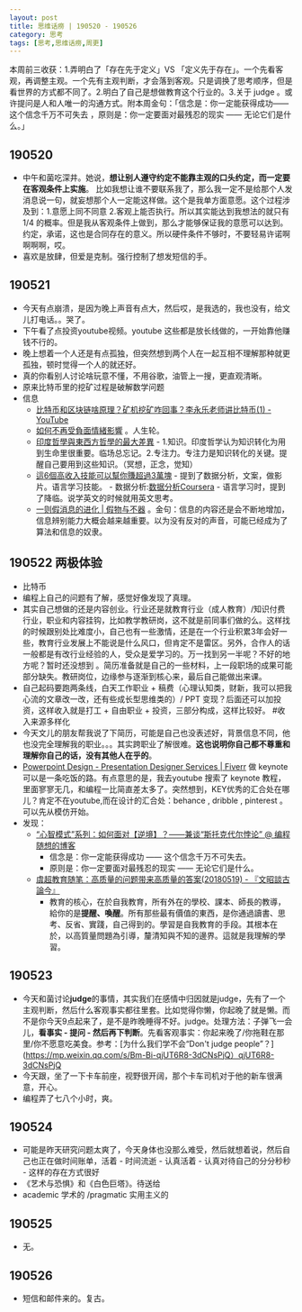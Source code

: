 ```yaml
---
layout: post
title: 思维话痨 | 190520 - 190526
category: 思考
tags: [思考,思维话痨,周更]
---
```


本周前三收获：1.弄明白了「存在先于定义」VS 「定义先于存在」。一个先看客观，再调整主观。一个先有主观判断，才会落到客观。只是调换了思考顺序，但是看世界的方式都不同了。2.明白了自己是想做教育这个行业的。3.关于 judge 。或许提问是人和人唯一的沟通方式。附本周金句：「信念是：你一定能获得成功——这个信念千万不可失去 ，原则是：你一定要面对最残忍的现实 —— 无论它们是什么。」


## 190520
- 中午和菌吃深井。她说，**想让别人遵守约定不能靠主观的口头约定，而一定要在客观条件上实施**。 比如我想让谁不要联系我了，那么我一定不是给那个人发消息说一句，就妄想那个人一定能这样做。这个是我单方面意愿。这个过程涉及到：1.意愿上同不同意 2.客观上能否执行。所以其实能达到我想法的就只有 1/4 的概率。但是我从客观条件上做到，那么才能够保证我的意愿可以达到。约定，承诺，这也是合同存在的意义。所以硬件条件不够时，不要轻易许诺啊啊啊啊，哎。
- 喜欢是放肆，但爱是克制。强行控制了想发短信的手。

## 190521
- 今天有点崩溃，是因为晚上声音有点大，然后哎，是我选的，我也没有，给文儿打电话。。哭了。
- 下午看了点投资youtube视频。youtube 这些都是放长线做的，一开始靠他赚钱不行的。
- 晚上想着一个人还是有点孤独，但突然想到两个人在一起互相不理解那种就更孤独，顿时觉得一个人的就还好。
- 真的你看别人讨论啥玩意不懂，不用谷歌，油管上一搜，更直观清晰。
- 原来比特币里的挖矿过程是破解数学问题
- 信息
    - [比特币和区块链啥原理？矿机挖矿咋回事？李永乐老师讲比特币(1) - YouTube](https://www.youtube.com/watch?v=g_fSistU3MQ)
    - [如何不再受負面情緒影響](https://www.youtube.com/watch?v=08pnvIgPYVg) 。人生轮。
    - [印度哲學與東西方哲學的最大差異](https://www.youtube.com/watch?v=4WqHFHdHH4E) 
          - 1.知识。印度哲学认为知识转化为用到生命里很重要。临场总忘记。2.专注力。专注力是知识转化的关键。提醒自己要用到这些知识。（冥想，正念，觉知）
    - [這6個高收入技能可以幫你賺超過3萬塊](https://www.youtube.com/watch?v=o7jusW02oB0)
          - 提到了数据分析，文案，做影片。语言学习技能。
          - 数据分析:[数据分析Coursera](https://www.coursera.org/browse/data-science/data-analysis)
          - 语言学习时，提到了降临。说学英文的时候就用英文思考。
    - [一则假消息的进化 | 假物与不器](https://www.one2end.com/2018/05/02/moment_message_trip/?fbclid=IwAR1zNXJWo6cJTkkPsOq14cvmHB5UQ2Zmtc3NlQ7QWt3NyTIelW-XxeYbXuA) 。金句：信息的内容还是会不断地增加，信息辨别能力大概会越来越重要。以为没有反对的声音，可能已经成为了算法和信息的奴隶。
      
## 190522 两极体验
- 比特币
- 编程上自己的问题有了解，感觉好像发现了真理。
- 其实自己想做的还是内容创业。行业还是就教育行业（成人教育）/知识付费行业，职业和内容挂钩，比如教学教研岗，这不就是前同事们做的么。这样找的时候跟别处比难度小，自己也有一些激情，还是在一个行业积累3年会好一些，教育行业发展上不能说是什么风口，但肯定不是雷区。另外，合作人的话一般都是有改行业经验的人，受众是爱学习的。万一找到另一半呢？不好的地方呢？暂时还没想到 。简历准备就是自己的一些材料，上一段职场的成果可能部分缺失。教研岗位，边缘参与逐渐到核心来，最后自己能做出来课。
- 自己起码要跑两条线，白天工作职业 + 稿费（心理认知类，财新，我可以把我心流的文章改一改，还有些成长型思维类的）/ PPT 变现？后面还可以加投资，这样收入就是打工 + 自由职业 + 投资，三部分构成，这样比较好。 #收入来源多样化 
- 今天文儿的朋友帮我说了下简历，可能是自己也没表述好，背景信息不同，他也没完全理解我的职业。。。其实跨职业了解很难。**这也说明你自己都不尊重和理解你自己的话，没有其他人在乎的**。
- [Powerpoint Design - Presentation Designer Services | Fiverr](https://www.fiverr.com/categories/graphics-design/presentations-design?source=category_tree&page=4&page_size=48&offset=-7&filter=rating)  做 keynote 可以是一条吃饭的路。有点意思的是，我去youtube 搜索了 keynote 教程，里面寥寥无几，和编程一比简直差太多了。突然想到，KEY优秀的汇合处在哪儿？肯定不在youtube,而在设计的汇合处：behance , dribble , pinterest 。 可以先从模仿开始。
- 发现：
    - [“心智模式”系列：如何面对【逆境】？——兼谈“斯托克代尔悖论” @ 编程随想的博客](https://program-think.blogspot.com/2012/01/stockdale-paradox.html)
      - 信念是：你一定能获得成功 —— 这个信念千万不可失去。
      - 原则是：你一定要面对最残忍的现实 —— 无论它们是什么。
    - [虞超教育随笔：高质量的问题带来高质量的答案(20180519) - 『文昭談古論今』](https://www.wenzhao.ca/2018/05/19/%e8%99%9e%e8%b6%85%e6%95%99%e8%82%b2%e9%9a%8f%e7%ac%94%ef%bc%883%ef%bc%9a%e9%ab%98%e8%b4%a8%e9%87%8f%e7%9a%84%e9%97%ae%e9%a2%98%e5%b8%a6%e6%9d%a5%e9%ab%98%e8%b4%a8%e9%87%8f%e7%9a%84%e7%ad%94%e6%a1%88/)
      - 教育的核心，在於自我教育，所有外在的學校、課本、師長的教導，給你的是**提醒、喚醒**。所有那些最有價值的東西，是你通過讀書、思考、反省、實踐，自己得到的。學習是自我教育的手段。其根本在於，以高質量問題為引導，釐清知與不知的邊界。這就是我理解的學習。 
      
## 190523
- 今天和菌讨论**judge**的事情，其实我们在感情中归因就是judge，先有了一个主观判断，然后什么客观事实都往里套。比如觉得你懒，你起晚了就是懒。而不是你今天9点起来了，是不是昨晚睡得不好。judge。处理方法：子弹飞一会儿，**看事实 - 提问 - 然后再下判断**。先看客观事实：你起来晚了/你拖鞋在那里/你不愿意吃美食。参考：[为什么我们学不会“Don't judge people”？](https://mp.weixin.qq.com/s/Bm-Bi-qjUT6R8-3dCNsPjQ）qjUT6R8-3dCNsPjQ  
- 今天跟，坐了一下卡车前座，视野很开阔，那个卡车司机对于他的新车很满意，开心。
- 编程弄了七八个小时，爽。

## 190524
- 可能是昨天研究问题太爽了，今天身体也没那么难受，然后就想着说，然后自己也正在做时间账单，活着 - 时间流逝 - 认真活着 - 认真对待自己的分分秒秒 - 这样的存在方式很好 
- 《艺术与恐惧》和《白色巨塔》。待送给
- academic 学术的 /pragmatic 实用主义的

## 190525
  - 无。
  
## 190526
  - 短信和邮件来的。复古。
  

